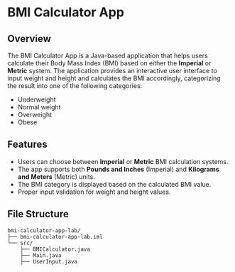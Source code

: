# BMI Calculator App

## Overview
The BMI Calculator App is a Java-based application that helps users calculate their Body Mass Index (BMI) based on either the **Imperial** or **Metric** system. The application provides an interactive user interface to input weight and height and calculates the BMI accordingly, categorizing the result into one of the following categories:
- Underweight
- Normal weight
- Overweight
- Obese

## Features
- Users can choose between **Imperial** or **Metric** BMI calculation systems.
- The app supports both **Pounds and Inches** (Imperial) and **Kilograms and Meters** (Metric) units.
- The BMI category is displayed based on the calculated BMI value.
- Proper input validation for weight and height values.

## File Structure
```plaintext
bmi-calculator-app-lab/
├── bmi-calculator-app-lab.iml
└── src/
    ├── BMICalculator.java
    ├── Main.java
    ├── UserInput.java
